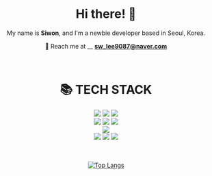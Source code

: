 <div align=center> 
  <h1>Hi there! 👋   </h1>

My name is <b>Siwon</b>, and I'm a newbie developer based in Seoul, Korea. 

  :e-mail: Reach me at __ <b>sw_lee9087@naver.com</b>
<br><br><br>
<div align=center><h1>📚 TECH STACK</h1></div>


  <img src="https://img.shields.io/badge/java-007396?style=for-the-badge&logo=java&logoColor=white"> 
  <img src="https://img.shields.io/badge/python-3776AB?style=for-the-badge&logo=python&logoColor=white"> 
  <img src="https://img.shields.io/badge/javascript-F7DF1E?style=for-the-badge&logo=javascript&logoColor=black"> 
  <br>   
  <img src="https://img.shields.io/badge/spring boot-6DB33F?style=for-the-badge&logo=spring&logoColor=white"> 
  <img src="https://img.shields.io/badge/react-61DAFB?style=for-the-badge&logo=react&logoColor=black"> 
  <img src="https://img.shields.io/badge/django-092E20?style=for-the-badge&logo=django&logoColor=white">
  <br>
  <img src="https://img.shields.io/badge/mariaDB-003545?style=for-the-badge&logo=mariaDB&logoColor=white"> 
  <br>
  <img src="https://img.shields.io/badge/docker-2496ED?style=for-the-badge&logo=docker&logoColor=white">
  <img src="https://img.shields.io/badge/IntelliJ IDEA-000000?style=for-the-badge&logo=IntelliJ IDEA&logoColor=white">
  <img src="https://img.shields.io/badge/Pycharm-000000?style=for-the-badge&logo=Pycharm&logoColor=white">
  <br><br><br>
  
[![Top Langs](https://github-readme-stats.vercel.app/api/top-langs/?username=swlee9087)](https://github.com/anuraghazra/github-readme-stats)


